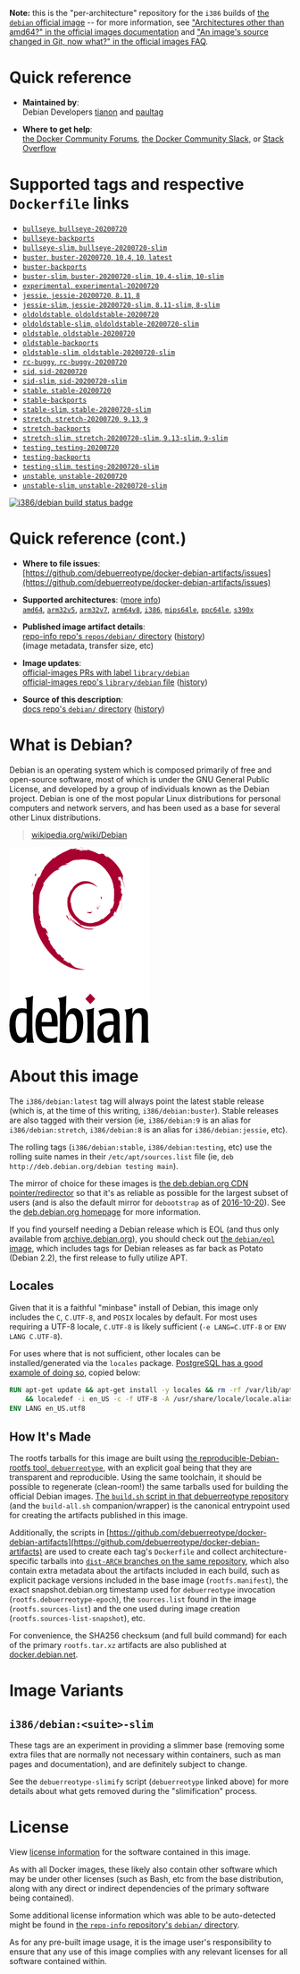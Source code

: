 <!--

********************************************************************************

WARNING:

    DO NOT EDIT "debian/README.md"

    IT IS AUTO-GENERATED

    (from the other files in "debian/" combined with a set of templates)

********************************************************************************

-->

**Note:** this is the "per-architecture" repository for the `i386` builds of [the `debian` official image](https://hub.docker.com/_/debian) -- for more information, see ["Architectures other than amd64?" in the official images documentation](https://github.com/docker-library/official-images#architectures-other-than-amd64) and ["An image's source changed in Git, now what?" in the official images FAQ](https://github.com/docker-library/faq#an-images-source-changed-in-git-now-what).

# Quick reference

-	**Maintained by**:  
	Debian Developers [tianon](https://qa.debian.org/developer.php?login=tianon) and [paultag](https://qa.debian.org/developer.php?login=paultag)

-	**Where to get help**:  
	[the Docker Community Forums](https://forums.docker.com/), [the Docker Community Slack](https://dockr.ly/slack), or [Stack Overflow](https://stackoverflow.com/search?tab=newest&q=docker)

# Supported tags and respective `Dockerfile` links

-	[`bullseye`, `bullseye-20200720`](https://github.com/debuerreotype/docker-debian-artifacts/blob/279162677b879dded4b2ab36ee362288367bbdbb/bullseye/Dockerfile)
-	[`bullseye-backports`](https://github.com/debuerreotype/docker-debian-artifacts/blob/279162677b879dded4b2ab36ee362288367bbdbb/bullseye/backports/Dockerfile)
-	[`bullseye-slim`, `bullseye-20200720-slim`](https://github.com/debuerreotype/docker-debian-artifacts/blob/279162677b879dded4b2ab36ee362288367bbdbb/bullseye/slim/Dockerfile)
-	[`buster`, `buster-20200720`, `10.4`, `10`, `latest`](https://github.com/debuerreotype/docker-debian-artifacts/blob/279162677b879dded4b2ab36ee362288367bbdbb/buster/Dockerfile)
-	[`buster-backports`](https://github.com/debuerreotype/docker-debian-artifacts/blob/279162677b879dded4b2ab36ee362288367bbdbb/buster/backports/Dockerfile)
-	[`buster-slim`, `buster-20200720-slim`, `10.4-slim`, `10-slim`](https://github.com/debuerreotype/docker-debian-artifacts/blob/279162677b879dded4b2ab36ee362288367bbdbb/buster/slim/Dockerfile)
-	[`experimental`, `experimental-20200720`](https://github.com/debuerreotype/docker-debian-artifacts/blob/279162677b879dded4b2ab36ee362288367bbdbb/experimental/Dockerfile)
-	[`jessie`, `jessie-20200720`, `8.11`, `8`](https://github.com/debuerreotype/docker-debian-artifacts/blob/279162677b879dded4b2ab36ee362288367bbdbb/jessie/Dockerfile)
-	[`jessie-slim`, `jessie-20200720-slim`, `8.11-slim`, `8-slim`](https://github.com/debuerreotype/docker-debian-artifacts/blob/279162677b879dded4b2ab36ee362288367bbdbb/jessie/slim/Dockerfile)
-	[`oldoldstable`, `oldoldstable-20200720`](https://github.com/debuerreotype/docker-debian-artifacts/blob/279162677b879dded4b2ab36ee362288367bbdbb/oldoldstable/Dockerfile)
-	[`oldoldstable-slim`, `oldoldstable-20200720-slim`](https://github.com/debuerreotype/docker-debian-artifacts/blob/279162677b879dded4b2ab36ee362288367bbdbb/oldoldstable/slim/Dockerfile)
-	[`oldstable`, `oldstable-20200720`](https://github.com/debuerreotype/docker-debian-artifacts/blob/279162677b879dded4b2ab36ee362288367bbdbb/oldstable/Dockerfile)
-	[`oldstable-backports`](https://github.com/debuerreotype/docker-debian-artifacts/blob/279162677b879dded4b2ab36ee362288367bbdbb/oldstable/backports/Dockerfile)
-	[`oldstable-slim`, `oldstable-20200720-slim`](https://github.com/debuerreotype/docker-debian-artifacts/blob/279162677b879dded4b2ab36ee362288367bbdbb/oldstable/slim/Dockerfile)
-	[`rc-buggy`, `rc-buggy-20200720`](https://github.com/debuerreotype/docker-debian-artifacts/blob/279162677b879dded4b2ab36ee362288367bbdbb/rc-buggy/Dockerfile)
-	[`sid`, `sid-20200720`](https://github.com/debuerreotype/docker-debian-artifacts/blob/279162677b879dded4b2ab36ee362288367bbdbb/sid/Dockerfile)
-	[`sid-slim`, `sid-20200720-slim`](https://github.com/debuerreotype/docker-debian-artifacts/blob/279162677b879dded4b2ab36ee362288367bbdbb/sid/slim/Dockerfile)
-	[`stable`, `stable-20200720`](https://github.com/debuerreotype/docker-debian-artifacts/blob/279162677b879dded4b2ab36ee362288367bbdbb/stable/Dockerfile)
-	[`stable-backports`](https://github.com/debuerreotype/docker-debian-artifacts/blob/279162677b879dded4b2ab36ee362288367bbdbb/stable/backports/Dockerfile)
-	[`stable-slim`, `stable-20200720-slim`](https://github.com/debuerreotype/docker-debian-artifacts/blob/279162677b879dded4b2ab36ee362288367bbdbb/stable/slim/Dockerfile)
-	[`stretch`, `stretch-20200720`, `9.13`, `9`](https://github.com/debuerreotype/docker-debian-artifacts/blob/279162677b879dded4b2ab36ee362288367bbdbb/stretch/Dockerfile)
-	[`stretch-backports`](https://github.com/debuerreotype/docker-debian-artifacts/blob/279162677b879dded4b2ab36ee362288367bbdbb/stretch/backports/Dockerfile)
-	[`stretch-slim`, `stretch-20200720-slim`, `9.13-slim`, `9-slim`](https://github.com/debuerreotype/docker-debian-artifacts/blob/279162677b879dded4b2ab36ee362288367bbdbb/stretch/slim/Dockerfile)
-	[`testing`, `testing-20200720`](https://github.com/debuerreotype/docker-debian-artifacts/blob/279162677b879dded4b2ab36ee362288367bbdbb/testing/Dockerfile)
-	[`testing-backports`](https://github.com/debuerreotype/docker-debian-artifacts/blob/279162677b879dded4b2ab36ee362288367bbdbb/testing/backports/Dockerfile)
-	[`testing-slim`, `testing-20200720-slim`](https://github.com/debuerreotype/docker-debian-artifacts/blob/279162677b879dded4b2ab36ee362288367bbdbb/testing/slim/Dockerfile)
-	[`unstable`, `unstable-20200720`](https://github.com/debuerreotype/docker-debian-artifacts/blob/279162677b879dded4b2ab36ee362288367bbdbb/unstable/Dockerfile)
-	[`unstable-slim`, `unstable-20200720-slim`](https://github.com/debuerreotype/docker-debian-artifacts/blob/279162677b879dded4b2ab36ee362288367bbdbb/unstable/slim/Dockerfile)

[![i386/debian build status badge](https://img.shields.io/jenkins/s/https/doi-janky.infosiftr.net/job/multiarch/job/i386/job/debian.svg?label=i386/debian%20%20build%20job)](https://doi-janky.infosiftr.net/job/multiarch/job/i386/job/debian/)

# Quick reference (cont.)

-	**Where to file issues**:  
	[https://github.com/debuerreotype/docker-debian-artifacts/issues](https://github.com/debuerreotype/docker-debian-artifacts/issues)

-	**Supported architectures**: ([more info](https://github.com/docker-library/official-images#architectures-other-than-amd64))  
	[`amd64`](https://hub.docker.com/r/amd64/debian/), [`arm32v5`](https://hub.docker.com/r/arm32v5/debian/), [`arm32v7`](https://hub.docker.com/r/arm32v7/debian/), [`arm64v8`](https://hub.docker.com/r/arm64v8/debian/), [`i386`](https://hub.docker.com/r/i386/debian/), [`mips64le`](https://hub.docker.com/r/mips64le/debian/), [`ppc64le`](https://hub.docker.com/r/ppc64le/debian/), [`s390x`](https://hub.docker.com/r/s390x/debian/)

-	**Published image artifact details**:  
	[repo-info repo's `repos/debian/` directory](https://github.com/docker-library/repo-info/blob/master/repos/debian) ([history](https://github.com/docker-library/repo-info/commits/master/repos/debian))  
	(image metadata, transfer size, etc)

-	**Image updates**:  
	[official-images PRs with label `library/debian`](https://github.com/docker-library/official-images/pulls?q=label%3Alibrary%2Fdebian)  
	[official-images repo's `library/debian` file](https://github.com/docker-library/official-images/blob/master/library/debian) ([history](https://github.com/docker-library/official-images/commits/master/library/debian))

-	**Source of this description**:  
	[docs repo's `debian/` directory](https://github.com/docker-library/docs/tree/master/debian) ([history](https://github.com/docker-library/docs/commits/master/debian))

# What is Debian?

Debian is an operating system which is composed primarily of free and open-source software, most of which is under the GNU General Public License, and developed by a group of individuals known as the Debian project. Debian is one of the most popular Linux distributions for personal computers and network servers, and has been used as a base for several other Linux distributions.

> [wikipedia.org/wiki/Debian](https://en.wikipedia.org/wiki/Debian)

![logo](https://raw.githubusercontent.com/docker-library/docs/b449be7df57e9ed9086bb5821bfb5d6cdc5d67a4/debian/logo.png)

# About this image

The `i386/debian:latest` tag will always point the latest stable release (which is, at the time of this writing, `i386/debian:buster`). Stable releases are also tagged with their version (ie, `i386/debian:9` is an alias for `i386/debian:stretch`, `i386/debian:8` is an alias for `i386/debian:jessie`, etc).

The rolling tags (`i386/debian:stable`, `i386/debian:testing`, etc) use the rolling suite names in their `/etc/apt/sources.list` file (ie, `deb http://deb.debian.org/debian testing main`).

The mirror of choice for these images is [the deb.debian.org CDN pointer/redirector](https://deb.debian.org) so that it's as reliable as possible for the largest subset of users (and is also the default mirror for `debootstrap` as of [2016-10-20](https://anonscm.debian.org/cgit/d-i/debootstrap.git/commit/?id=9e8bc60ad1ccf3a25ce7890526b70059f3e770de)). See the [deb.debian.org homepage](https://deb.debian.org) for more information.

If you find yourself needing a Debian release which is EOL (and thus only available from [archive.debian.org](http://archive.debian.org)), you should check out [the `debian/eol` image](https://hub.docker.com/r/debian/eol/), which includes tags for Debian releases as far back as Potato (Debian 2.2), the first release to fully utilize APT.

## Locales

Given that it is a faithful "minbase" install of Debian, this image only includes the `C`, `C.UTF-8`, and `POSIX` locales by default. For most uses requiring a UTF-8 locale, `C.UTF-8` is likely sufficient (`-e LANG=C.UTF-8` or `ENV LANG C.UTF-8`).

For uses where that is not sufficient, other locales can be installed/generated via the `locales` package. [PostgreSQL has a good example of doing so](https://github.com/docker-library/postgres/blob/69bc540ecfffecce72d49fa7e4a46680350037f9/9.6/Dockerfile#L21-L24), copied below:

```dockerfile
RUN apt-get update && apt-get install -y locales && rm -rf /var/lib/apt/lists/* \
	&& localedef -i en_US -c -f UTF-8 -A /usr/share/locale/locale.alias en_US.UTF-8
ENV LANG en_US.utf8
```

## How It's Made

The rootfs tarballs for this image are built using [the reproducible-Debian-rootfs tool, `debuerreotype`](https://github.com/debuerreotype/debuerreotype), with an explicit goal being that they are transparent and reproducible. Using the same toolchain, it should be possible to regenerate (clean-room!) the same tarballs used for building the official Debian images. [The `build.sh` script in that debuerreotype repository](https://github.com/debuerreotype/debuerreotype/blob/master/build.sh) (and the `build-all.sh` companion/wrapper) is the canonical entrypoint used for creating the artifacts published in this image.

Additionally, the scripts in [https://github.com/debuerreotype/docker-debian-artifacts](https://github.com/debuerreotype/docker-debian-artifacts) are used to create each tag's `Dockerfile` and collect architecture-specific tarballs into [`dist-ARCH` branches on the same repository](https://github.com/debuerreotype/docker-debian-artifacts/branches), which also contain extra metadata about the artifacts included in each build, such as explicit package versions included in the base image (`rootfs.manifest`), the exact snapshot.debian.org timestamp used for `debuerreotype` invocation (`rootfs.debuerreotype-epoch`), the `sources.list` found in the image (`rootfs.sources-list`) and the one used during image creation (`rootfs.sources-list-snapshot`), etc.

For convenience, the SHA256 checksum (and full build command) for each of the primary `rootfs.tar.xz` artifacts are also published at [docker.debian.net](https://docker.debian.net/).

# Image Variants

## `i386/debian:<suite>-slim`

These tags are an experiment in providing a slimmer base (removing some extra files that are normally not necessary within containers, such as man pages and documentation), and are definitely subject to change.

See the `debuerreotype-slimify` script (`debuerreotype` linked above) for more details about what gets removed during the "slimification" process.

# License

View [license information](https://www.debian.org/social_contract#guidelines) for the software contained in this image.

As with all Docker images, these likely also contain other software which may be under other licenses (such as Bash, etc from the base distribution, along with any direct or indirect dependencies of the primary software being contained).

Some additional license information which was able to be auto-detected might be found in [the `repo-info` repository's `debian/` directory](https://github.com/docker-library/repo-info/tree/master/repos/debian).

As for any pre-built image usage, it is the image user's responsibility to ensure that any use of this image complies with any relevant licenses for all software contained within.
